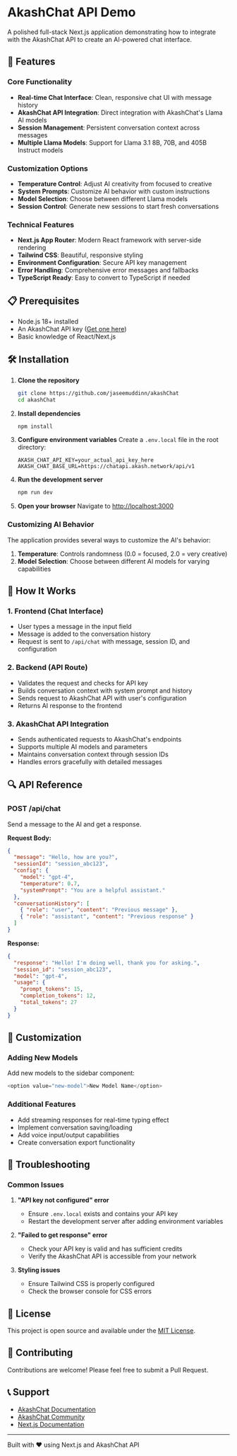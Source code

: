 # AkashChat API Demo

A polished full-stack Next.js application demonstrating how to integrate with the AkashChat API to create an AI-powered chat interface.


## 🚀 Features

### Core Functionality

- **Real-time Chat Interface**: Clean, responsive chat UI with message history
- **AkashChat API Integration**: Direct integration with AkashChat's Llama AI models
- **Session Management**: Persistent conversation context across messages
- **Multiple Llama Models**: Support for Llama 3.1 8B, 70B, and 405B Instruct models

### Customization Options

- **Temperature Control**: Adjust AI creativity from focused to creative
- **System Prompts**: Customize AI behavior with custom instructions
- **Model Selection**: Choose between different Llama models
- **Session Control**: Generate new sessions to start fresh conversations

### Technical Features

- **Next.js App Router**: Modern React framework with server-side rendering
- **Tailwind CSS**: Beautiful, responsive styling
- **Environment Configuration**: Secure API key management
- **Error Handling**: Comprehensive error messages and fallbacks
- **TypeScript Ready**: Easy to convert to TypeScript if needed

## 📋 Prerequisites

- Node.js 18+ installed
- An AkashChat API key ([Get one here](https://chatapi.akash.network/))
- Basic knowledge of React/Next.js

## 🛠️ Installation

1. **Clone the repository**

   ```bash
   git clone https://github.com/jaseemuddinn/akashChat
   cd akashChat
   ```

2. **Install dependencies**

   ```bash
   npm install
   ```

3. **Configure environment variables**
   Create a `.env.local` file in the root directory:

   ```env
   AKASH_CHAT_API_KEY=your_actual_api_key_here
   AKASH_CHAT_BASE_URL=https://chatapi.akash.network/api/v1
   ```

4. **Run the development server**

   ```bash
   npm run dev
   ```

5. **Open your browser**
   Navigate to [http://localhost:3000](http://localhost:3000)


### Customizing AI Behavior

The application provides several ways to customize the AI's behavior:

1. **Temperature**: Controls randomness (0.0 = focused, 2.0 = very creative)
2. **Model Selection**: Choose between different AI models for varying capabilities

## 🎯 How It Works

### 1. Frontend (Chat Interface)

- User types a message in the input field
- Message is added to the conversation history
- Request is sent to `/api/chat` with message, session ID, and configuration

### 2. Backend (API Route)

- Validates the request and checks for API key
- Builds conversation context with system prompt and history
- Sends request to AkashChat API with user's configuration
- Returns AI response to the frontend

### 3. AkashChat API Integration

- Sends authenticated requests to AkashChat's endpoints
- Supports multiple AI models and parameters
- Maintains conversation context through session IDs
- Handles errors gracefully with detailed messages

## 🔍 API Reference

### POST /api/chat

Send a message to the AI and get a response.

**Request Body:**

```json
{
  "message": "Hello, how are you?",
  "sessionId": "session_abc123",
  "config": {
    "model": "gpt-4",
    "temperature": 0.7,
    "systemPrompt": "You are a helpful assistant."
  },
  "conversationHistory": [
    { "role": "user", "content": "Previous message" },
    { "role": "assistant", "content": "Previous response" }
  ]
}
```

**Response:**

```json
{
  "response": "Hello! I'm doing well, thank you for asking.",
  "session_id": "session_abc123",
  "model": "gpt-4",
  "usage": {
    "prompt_tokens": 15,
    "completion_tokens": 12,
    "total_tokens": 27
  }
}
```

## 🎨 Customization

### Adding New Models

Add new models to the sidebar component:

```javascript
<option value="new-model">New Model Name</option>
```


### Additional Features

- Add streaming responses for real-time typing effect
- Implement conversation saving/loading
- Add voice input/output capabilities
- Create conversation export functionality

## 🐛 Troubleshooting

### Common Issues

1. **"API key not configured" error**

   - Ensure `.env.local` exists and contains your API key
   - Restart the development server after adding environment variables

2. **"Failed to get response" error**

   - Check your API key is valid and has sufficient credits
   - Verify the AkashChat API is accessible from your network

3. **Styling issues**
   - Ensure Tailwind CSS is properly configured
   - Check the browser console for CSS errors

## 📝 License

This project is open source and available under the [MIT License](LICENSE).

## 🤝 Contributing

Contributions are welcome! Please feel free to submit a Pull Request.

## 📞 Support

- [AkashChat Documentation](https://akash.network/docs/guides/machine-learning/akash-chat-api/)
- [AkashChat Community](https://discord.gg/akash)
- [Next.js Documentation](https://nextjs.org/docs)

---

Built with ❤️ using Next.js and AkashChat API
